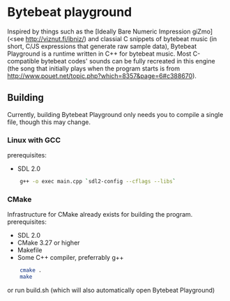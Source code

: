 # Bytebeat playground
Inspired by things such as the [Ideally Bare Numeric Impression giZmo](<see http://viznut.fi/ibniz/) and classial C snippets of bytebeat music (in short, C/JS expressions that generate raw sample data), Bytebeat Playground is a runtime written in C++ for bytebeat music. Most C-compatible bytebeat codes' sounds can be fully recreated in this engine (the song that initially plays when the program starts is from http://www.pouet.net/topic.php?which=8357&page=6#c388670).

## Building
Currently, building Bytebeat Playground only needs you to compile a single file, though this may change.

### Linux with GCC
prerequisites:
* SDL 2.0
```sh
    g++ -o exec main.cpp `sdl2-config --cflags --libs`
```

### CMake
Infrastructure for CMake already exists for building the program.
prerequisites:
* SDL 2.0
* CMake 3.27 or higher
* Makefile
* Some C++ compiler, preferrably g++
```sh
    cmake .
    make
```
or run build.sh (which will also automatically open Bytebeat Playground)
